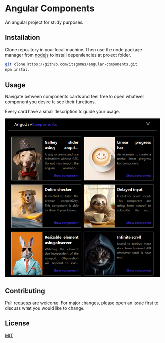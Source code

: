 # Angular Components

An angular project for study purposes.

## Installation

Clone repository in your local machine.
Then use the node package manager from [nodejs](https://nodejs.org/) to install dependencies at project folder.

```bash
git clone https://github.com/itsgomes/angular-components.git
npm install
```

## Usage

Navigate between components cards and feel free to open whatever component you desire to see their functions.

Every card have a small description to guide your usage.

![Project Image](/src/assets/images/readme.png)


## Contributing

Pull requests are welcome. For major changes, please open an issue first
to discuss what you would like to change.

## License

[MIT](https://choosealicense.com/licenses/mit/)